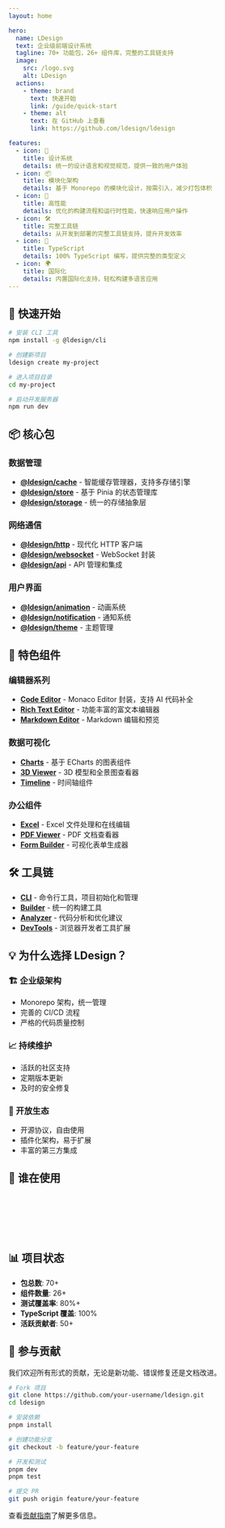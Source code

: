 ```yaml
---
layout: home

hero:
  name: LDesign
  text: 企业级前端设计系统
  tagline: 70+ 功能包，26+ 组件库，完整的工具链支持
  image:
    src: /logo.svg
    alt: LDesign
  actions:
    - theme: brand
      text: 快速开始
      link: /guide/quick-start
    - theme: alt
      text: 在 GitHub 上查看
      link: https://github.com/ldesign/ldesign

features:
  - icon: 🎨
    title: 设计系统
    details: 统一的设计语言和视觉规范，提供一致的用户体验
  - icon: 📦
    title: 模块化架构
    details: 基于 Monorepo 的模块化设计，按需引入，减少打包体积
  - icon: 🚀
    title: 高性能
    details: 优化的构建流程和运行时性能，快速响应用户操作
  - icon: 🛠️
    title: 完整工具链
    details: 从开发到部署的完整工具链支持，提升开发效率
  - icon: 💪
    title: TypeScript
    details: 100% TypeScript 编写，提供完整的类型定义
  - icon: 🌍
    title: 国际化
    details: 内置国际化支持，轻松构建多语言应用
---
```


<script setup>
import { onMounted } from 'vue'

onMounted(() => {
  // 可以在这里添加首页特效
})
</script>

## 🚀 快速开始

```bash
# 安装 CLI 工具
npm install -g @ldesign/cli

# 创建新项目
ldesign create my-project

# 进入项目目录
cd my-project

# 启动开发服务器
npm run dev
```

## 📦 核心包

### 数据管理
- **[@ldesign/cache](/packages/cache/)** - 智能缓存管理器，支持多存储引擎
- **[@ldesign/store](/packages/store/)** - 基于 Pinia 的状态管理库
- **[@ldesign/storage](/packages/storage/)** - 统一的存储抽象层

### 网络通信
- **[@ldesign/http](/packages/http/)** - 现代化 HTTP 客户端
- **[@ldesign/websocket](/packages/websocket/)** - WebSocket 封装
- **[@ldesign/api](/packages/api/)** - API 管理和集成

### 用户界面
- **[@ldesign/animation](/packages/animation/)** - 动画系统
- **[@ldesign/notification](/packages/notification/)** - 通知系统
- **[@ldesign/theme](/packages/theme/)** - 主题管理

## 🎯 特色组件

### 编辑器系列
- **[Code Editor](/libraries/code-editor/)** - Monaco Editor 封装，支持 AI 代码补全
- **[Rich Text Editor](/libraries/editor/)** - 功能丰富的富文本编辑器
- **[Markdown Editor](/libraries/markdown/)** - Markdown 编辑和预览

### 数据可视化
- **[Charts](/libraries/chart/)** - 基于 ECharts 的图表组件
- **[3D Viewer](/libraries/3d-viewer/)** - 3D 模型和全景图查看器
- **[Timeline](/libraries/timeline/)** - 时间轴组件

### 办公组件
- **[Excel](/libraries/excel/)** - Excel 文件处理和在线编辑
- **[PDF Viewer](/libraries/pdf/)** - PDF 文档查看器
- **[Form Builder](/libraries/form/)** - 可视化表单生成器

## 🛠️ 工具链

- **[CLI](/tools/cli/)** - 命令行工具，项目初始化和管理
- **[Builder](/tools/builder/)** - 统一的构建工具
- **[Analyzer](/tools/analyzer/)** - 代码分析和优化建议
- **[DevTools](/tools/devtools/)** - 浏览器开发者工具扩展

## 💡 为什么选择 LDesign？

### 🏗️ 企业级架构
- Monorepo 架构，统一管理
- 完善的 CI/CD 流程
- 严格的代码质量控制

### 📈 持续维护
- 活跃的社区支持
- 定期版本更新
- 及时的安全修复

### 🤝 开放生态
- 开源协议，自由使用
- 插件化架构，易于扩展
- 丰富的第三方集成

## 🌟 谁在使用

<div class="users-list">
  <!-- 这里可以展示使用 LDesign 的公司/项目 logo -->
</div>

## 📊 项目状态

- **包总数**: 70+
- **组件数量**: 26+
- **测试覆盖率**: 80%+
- **TypeScript 覆盖**: 100%
- **活跃贡献者**: 50+

## 🤝 参与贡献

我们欢迎所有形式的贡献，无论是新功能、错误修复还是文档改进。

```bash
# Fork 项目
git clone https://github.com/your-username/ldesign.git
cd ldesign

# 安装依赖
pnpm install

# 创建功能分支
git checkout -b feature/your-feature

# 开发和测试
pnpm dev
pnpm test

# 提交 PR
git push origin feature/your-feature
```

查看[贡献指南](https://github.com/ldesign/ldesign/blob/main/CONTRIBUTING.md)了解更多信息。

<style>
.users-list {
  display: flex;
  flex-wrap: wrap;
  gap: 2rem;
  justify-content: center;
  margin: 2rem 0;
  padding: 2rem;
  background-color: var(--vp-c-bg-alt);
  border-radius: 12px;
}
</style>
